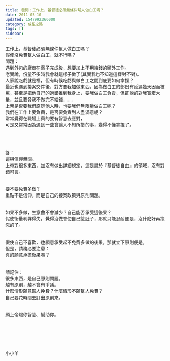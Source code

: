 ```yaml
---
title: 發問：工作上，基督徒必須無條件幫人做白工嗎？
date: 2011-05-10
updated: 1547992366000
category: 成聖之路
tags: []
sidebar: 
---
```


<p>工作上，基督徒必須無條件幫人做白工嗎？<br/>假使沒免費幫人做白工，就不行嗎？<!--more--><br/>問題：<br/>遇到外包的廠商在案子完成後，想要加上不用給錢的額外工作。<br/>老實說，份量不多時我會就這樣子做了(其實我也不知道這樣對不對)。 <br/>人家說吃虧就是福，但有時候吃虧與做白工之間到底要如何拿捏？<br/>最近也遇到接案交件後，對方要我加做東西，因為做白工的部份有延遲幾天因而被罵，甚至是把他自己的過錯推到我身上，要我做白工負責，但卻說的對我寬宏大量，並且要脅我不做完不給錢........<br/>上帝是否要我們原諒他人時，也要我們無限量做白工呢？<br/>我們在工作上要負責，是否要負責到人盡滿意呢？ <br/>常常覺得在職場上真的要有智慧去應對，<br/>可是又常常因為遇到一些會讓人不知所措的事，變得不懂拿捏了。<br/> <br/><br/><br/><br/>答：<br/>這與信仰無關。<br/>上帝對很多東西，並沒有做出詳細規定，這是屬於『基督徒自由』的領域，沒有對錯可言。<br/> <br/><br/>要不要免費多做？<br/>重點不是信仰，而是自己的接案政策與原則問題。<br/><br/><br/>如果不多做，生意會不會減少？自己能否承受這後果？<br/>假使衡量利弊得失，覺得沒做會使自己餓肚子，那就只能忍耐便是，沒什麼好再抱怨的了。<br/> <br/><br/>假使自己不喜歡，也願意承受起不免費多做的後果，那就立下原則便是。<br/>但是，請務必要注意：<br/>真的願意承擔後果嗎？<br/> <br/><br/>請記住：<br/>很多東西，是自己原則問題。<br/>越有原則，越不會有爭議。<br/>什麼情形願意幫人免費？什麼情形不願幫人免費？<br/>自己要花時間去訂出原則來。<br/> <br/><br/>願上帝賜你智慧、幫助你。<br/><br/><br/><br/><br/><br/><br/>小小羊<br/>
</p>
